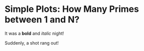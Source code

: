 # Simple Plots: How Many Primes between 1 and N?

It was a **bold** and *italic* night!

Suddenly, a shot rang out!